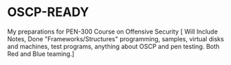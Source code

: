 # OSCP-READY
My preparations for PEN-300 Course on Offensive Security    [ Will Include Notes, Done "Frameworks/Structures"  programming, samples, virtual disks and machines,  test programs, anything about OSCP and  pen testing. Both Red and Blue teaming.]
